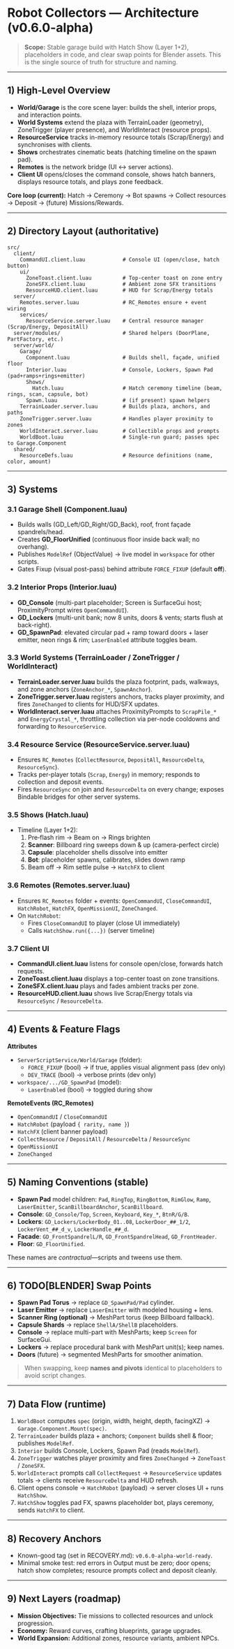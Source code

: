 

# Robot Collectors — Architecture (v0.6.0-alpha)

> **Scope:** Stable garage build with Hatch Show (Layer 1+2), placeholders in code, and clear swap points for Blender assets. This is the single source of truth for structure and naming.

---

## 1) High‑Level Overview
- **World/Garage** is the core scene layer: builds the shell, interior props, and interaction points.
- **World Systems** extend the plaza with TerrainLoader (geometry), ZoneTrigger (player presence), and WorldInteract (resource props).
- **ResourceService** tracks in-memory resource totals (Scrap/Energy) and synchronises with clients.
- **Shows** orchestrates cinematic beats (hatching timeline on the spawn pad).
- **Remotes** is the network bridge (UI ↔ server actions).
- **Client UI** opens/closes the command console, shows hatch banners, displays resource totals, and plays zone feedback.

**Core loop (current):** Hatch → Ceremony → Bot spawns → Collect resources → Deposit → (future) Missions/Rewards.

---

## 2) Directory Layout (authoritative)
```
src/
  client/
    CommandUI.client.luau            # Console UI (open/close, hatch button)
    ui/
      ZoneToast.client.luau          # Top-center toast on zone entry
      ZoneSFX.client.luau            # Ambient zone SFX transitions
      ResourceHUD.client.luau        # HUD for Scrap/Energy totals
  server/
    Remotes.server.luau              # RC_Remotes ensure + event wiring
    services/
      ResourceService.server.luau    # Central resource manager (Scrap/Energy, DepositAll)
  server/modules/                    # Shared helpers (DoorPlane, PartFactory, etc.)
  server/world/
    Garage/
      Component.luau                 # Builds shell, façade, unified floor
      Interior.luau                  # Console, Lockers, Spawn Pad (pad+ramps+rings+emitter)
      Shows/
        Hatch.luau                   # Hatch ceremony timeline (beam, rings, scan, capsule, bot)
      Spawn.luau                     # (if present) spawn helpers
    TerrainLoader.server.luau        # Builds plaza, anchors, and paths
    ZoneTrigger.server.luau          # Handles player proximity to zones
    WorldInteract.server.luau        # Collectible props and prompts
    WorldBoot.luau                   # Single-run guard; passes spec to Garage.Component
  shared/
    ResourceDefs.luau                # Resource definitions (name, color, amount)
```

---

## 3) Systems
### 3.1 Garage Shell (Component.luau)
- Builds walls (GD_Left/GD_Right/GD_Back), roof, front façade spandrels/head.
- Creates **GD_FloorUnified** (continuous floor inside back wall; no overhang).
- Publishes `ModelRef` (ObjectValue) → live model in `workspace` for other scripts.
- Gates Fixup (visual post-pass) behind attribute `FORCE_FIXUP` (default **off**).

### 3.2 Interior Props (Interior.luau)
- **GD_Console** (multi-part placeholder; Screen is SurfaceGui host; ProximityPrompt wires `OpenCommandUI`).
- **GD_Lockers** (multi-unit bank; now 8 units, doors & vents; starts flush at back-right).
- **GD_SpawnPad**: elevated circular pad + ramp toward doors + laser emitter, neon rings & rim; `LaserEnabled` attribute toggles beam.

### 3.3 World Systems (TerrainLoader / ZoneTrigger / WorldInteract)
- **TerrainLoader.server.luau** builds the plaza footprint, pads, walkways, and zone anchors (`ZoneAnchor_*`, `SpawnAnchor`).
- **ZoneTrigger.server.luau** registers anchors, tracks player proximity, and fires `ZoneChanged` to clients for HUD/SFX updates.
- **WorldInteract.server.luau** attaches ProximityPrompts to `ScrapPile_*` and `EnergyCrystal_*`, throttling collection via per-node cooldowns and forwarding to `ResourceService`.

### 3.4 Resource Service (ResourceService.server.luau)
- Ensures `RC_Remotes` (`CollectResource`, `DepositAll`, `ResourceDelta`, `ResourceSync`).
- Tracks per-player totals (`Scrap`, `Energy`) in memory; responds to collection and deposit events.
- Fires `ResourceSync` on join and `ResourceDelta` on every change; exposes Bindable bridges for other server systems.

### 3.5 Shows (Hatch.luau)
- Timeline (Layer 1+2):
  1. Pre‑flash rim → Beam on → Rings brighten
  2. **Scanner**: Billboard ring sweeps down & up (camera-perfect circle)
  3. **Capsule**: placeholder shells dissolve into emitter
  4. **Bot**: placeholder spawns, calibrates, slides down ramp
  5. Beam off → Rim settle pulse → `HatchFX` to client

### 3.6 Remotes (Remotes.server.luau)
- Ensures `RC_Remotes` folder + events: `OpenCommandUI`, `CloseCommandUI`, `HatchRobot`, `HatchFX`, `OpenMissionUI`, `ZoneChanged`.
- On `HatchRobot`:
  - Fires `CloseCommandUI` to player (close UI immediately)
  - Calls `HatchShow.run({...})` (server timeline)

### 3.7 Client UI
- **CommandUI.client.luau** listens for console open/close, forwards hatch requests.
- **ZoneToast.client.luau** displays a top-center toast on zone transitions.
- **ZoneSFX.client.luau** plays and fades ambient tracks per zone.
- **ResourceHUD.client.luau** shows live Scrap/Energy totals via `ResourceSync` / `ResourceDelta`.

---

## 4) Events & Feature Flags
**Attributes**
- `ServerScriptService/World/Garage` (folder):
  - `FORCE_FIXUP` (bool) → if true, applies visual alignment pass (dev only)
  - `DEV_TRACE` (bool) → verbose prints (dev only)
- `workspace/.../GD_SpawnPad` (model):
  - `LaserEnabled` (bool) → toggled during show

**RemoteEvents (RC_Remotes)**
- `OpenCommandUI` / `CloseCommandUI`
- `HatchRobot` (payload `{ rarity, name }`)
- `HatchFX` (client banner payload)
- `CollectResource` / `DepositAll` / `ResourceDelta` / `ResourceSync`
- `OpenMissionUI`
- `ZoneChanged`

---

## 5) Naming Conventions (stable)
- **Spawn Pad** model children: `Pad`, `RingTop`, `RingBottom`, `RimGlow`, `Ramp`, `LaserEmitter`, `ScanBillboardAnchor`, `ScanBillboard`.
- **Console**: `GD_Console/Top`, `Screen`, `Keyboard`, `Key_*`, `BtnR/G/B`.
- **Lockers**: `GD_Lockers/LockerBody_01..08`, `LockerDoor_##_1/2`, `LockerVent_##_d_v`, `LockerHandle_##_d`.
- **Facade**: `GD_FrontSpandrelL/R`, `GD_FrontSpandrelHead`, `GD_FrontHeader`.
- **Floor**: `GD_FloorUnified`.

These names are *contractual*—scripts and tweens use them.

---

## 6) TODO[BLENDER] Swap Points
- **Spawn Pad Torus** → replace `GD_SpawnPad/Pad` cylinder.
- **Laser Emitter** → replace `LaserEmitter` with modeled housing + lens.
- **Scanner Ring (optional)** → MeshPart torus (keep Billboard fallback).
- **Capsule Shards** → replace `ShellA/ShellB` placeholders.
- **Console** → replace multi-part with MeshParts; keep `Screen` for SurfaceGui.
- **Lockers** → replace procedural bank with MeshPart unit(s); keep names.
- **Doors** (future) → segmented MeshParts for smoother animation.

> When swapping, keep **names and pivots** identical to placeholders to avoid script changes.

---

## 7) Data Flow (runtime)
1. `WorldBoot` computes `spec` (origin, width, height, depth, facingXZ) → `Garage.Component.Mount(spec)`.
2. `TerrainLoader` builds plaza + anchors; `Component` builds shell & floor; publishes `ModelRef`.
3. `Interior` builds Console, Lockers, Spawn Pad (reads `ModelRef`).
4. `ZoneTrigger` watches player proximity and fires `ZoneChanged` → `ZoneToast` / `ZoneSFX`.
5. `WorldInteract` prompts call `CollectRequest` → `ResourceService` updates totals → clients receive `ResourceDelta` and HUD refresh.
6. Client opens console → `HatchRobot` (payload) → server closes UI + runs `HatchShow`.
7. `HatchShow` toggles pad FX, spawns placeholder bot, plays ceremony, sends `HatchFX` to client.

---

## 8) Recovery Anchors
- Known-good tag (set in RECOVERY.md): `v0.6.0-alpha-world-ready`.
- Minimal smoke test: red errors in Output must be zero; door opens; hatch show completes; resource prompts collect and deposit cleanly.

---

## 9) Next Layers (roadmap)
- **Mission Objectives:** Tie missions to collected resources and unlock progression.
- **Economy:** Reward curves, crafting blueprints, garage upgrades.
- **World Expansion:** Additional zones, resource variants, ambient NPCs.
